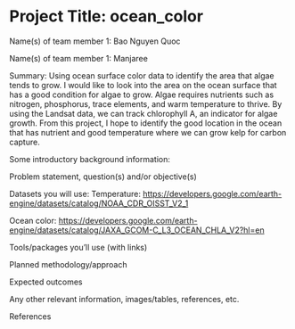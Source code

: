 # Project Title: ocean_color


Name(s) of team member 1: Bao Nguyen Quoc

Name(s) of team member 1: Manjaree


Summary: Using ocean surface color data to identify the area that algae tends to grow.
I would like to look into the area on the ocean surface that has a good condition for algae to grow. Algae requires nutrients such as nitrogen, phosphorus, trace elements, and warm temperature to thrive. By using the Landsat data, we can track chlorophyll A, an indicator for algae growth. From this project, I hope to identify the good location in the ocean that has nutrient and good temperature where we can grow kelp for carbon capture. 


Some introductory background information:

Problem statement, question(s) and/or objective(s)

Datasets you will use:
Temperature: https://developers.google.com/earth-engine/datasets/catalog/NOAA_CDR_OISST_V2_1 

Ocean color: https://developers.google.com/earth-engine/datasets/catalog/JAXA_GCOM-C_L3_OCEAN_CHLA_V2?hl=en

Tools/packages you’ll use (with links)

Planned methodology/approach

Expected outcomes

Any other relevant information, images/tables, references, etc.

References
